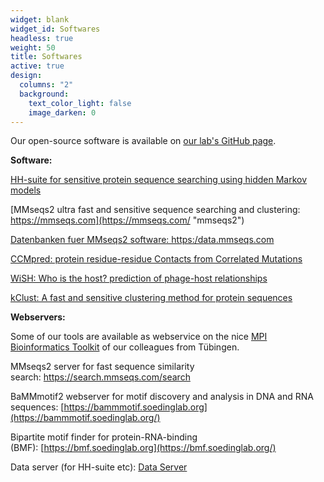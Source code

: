 ```yaml
---
widget: blank
widget_id: Softwares
headless: true
weight: 50
title: Softwares
active: true
design:
  columns: "2"
  background:
    text_color_light: false
    image_darken: 0
---
```

Our open-source software is available on [our lab's GitHub page](https://github.com/soedinglab).

**Software:**

[HH-suite for sensitive protein sequence searching using hidden Markov models](https://github.com/soedinglab/hh-suite "hhsuite GitHub")

[MMseqs2 ultra fast and sensitive sequence searching and clustering: https://mmseqs.com](https://mmseqs.com/ "mmseqs2")

[Datenbanken fuer MMseqs2 software: https:/data.mmseqs.com](https://www.mpibpc.mpg.de/data.mmseqs.com)[](https://data.mmseqs.com/ "mmseqs2 databases")

[CCMpred: protein residue-residue Contacts from Correlated Mutations](https://github.com/soedinglab/CCMpred "compared")

[WiSH: Who is the host? prediction of phage-host relationships](https://github.com/soedinglab/wish)

[kClust: A fast and sensitive clustering method for protein sequences](https://github.com/soedinglab/kClust)

**Webservers:**

Some of our tools are available as webservice on the nice [MPI Bioinformatics Toolkit](https://toolkit.tuebingen.mpg.de/) of our colleagues from Tübingen.

MMseqs2 server for fast sequence similarity search: <https://search.mmseqs.com/search>

BaMMmotif2 webserver for motif discovery and analysis in DNA and RNA sequences: [https://bammmotif.soedinglab.org](https://bammmotif.soedinglab.org/)

Bipartite motif finder for protein-RNA-binding (BMF): [https://bmf.soedinglab.org](https://bmf.soedinglab.org/)

Data server (for HH-suite etc): [Data Server](http://wwwuser.gwdg.de/~compbiol/data/ "Data-Server")
